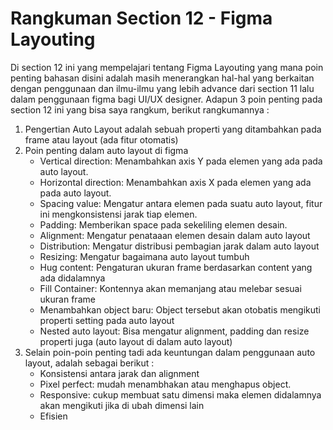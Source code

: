 # Rangkuman Section 12 - Figma Layouting
Di section 12 ini yang mempelajari tentang Figma Layouting yang mana poin penting bahasan disini adalah masih menerangkan hal-hal yang berkaitan dengan penggunaan dan ilmu-ilmu yang lebih advance dari section 11 lalu dalam penggunaan figma bagi UI/UX designer. Adapun 3 poin penting pada section 12 ini yang bisa saya rangkum, berikut rangkumannya :
1. Pengertian Auto Layout adalah sebuah properti yang ditambahkan pada frame atau layout (ada fitur otomatis)
2. Poin penting dalam auto layout di figma
      * Vertical direction: Menambahkan axis Y pada elemen yang ada pada auto layout.
      * Horizontal direction: Menambahkan axis X pada elemen yang ada pada auto layout.
      * Spacing value: Mengatur antara elemen pada suatu auto layout, fitur ini mengkonsistensi jarak tiap elemen.
      * Padding: Memberikan space pada sekeliling elemen desain.
      * Alignment: Mengatur penataaan elemen desain dalam auto layout
      * Distribution: Mengatur distribusi pembagian jarak dalam auto layout
      * Resizing: Mengatur bagaimana auto layout tumbuh
      * Hug content: Pengaturan ukuran frame berdasarkan content yang ada didalamnya
      * Fill Container: Kontennya akan memanjang atau melebar sesuai ukuran frame
      * Menambahkan object baru: Object tersebut akan otobatis mengikuti properti setting pada auto layout
      * Nested auto layout: Bisa mengatur alignment, padding dan resize properti juga (auto layout di dalam auto layout)
3. Selain poin-poin penting tadi ada keuntungan dalam penggunaan auto layout, adalah sebagai berikut :
      - Konsistensi antara jarak dan alignment
      - Pixel perfect: mudah menambhakan atau menghapus object.
      - Responsive: cukup membuat satu dimensi maka elemen didalamnya akan mengikuti jika di ubah dimensi lain
      - Efisien
